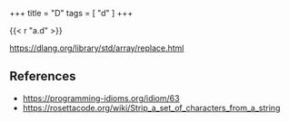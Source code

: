 +++
title = "D"
tags = [ "d" ]
+++

{{< r "a.d" >}}

<https://dlang.org/library/std/array/replace.html>

## References

- <https://programming-idioms.org/idiom/63>
- <https://rosettacode.org/wiki/Strip_a_set_of_characters_from_a_string>
